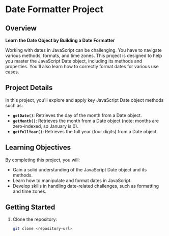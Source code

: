 # Date Formatter Project

## Overview

**Learn the Date Object by Building a Date Formatter**

Working with dates in JavaScript can be challenging. You have to navigate various methods, formats, and time zones. This project is designed to help you master the JavaScript Date object, including its methods and properties. You'll also learn how to correctly format dates for various use cases.

## Project Details

In this project, you'll explore and apply key JavaScript Date object methods such as:

- **`getDate()`**: Retrieves the day of the month from a Date object.
- **`getMonth()`**: Retrieves the month from a Date object (note: months are zero-indexed, so January is 0).
- **`getFullYear()`**: Retrieves the full year (four digits) from a Date object.

## Learning Objectives

By completing this project, you will:

- Gain a solid understanding of the JavaScript Date object and its methods.
- Learn how to manipulate and format dates in JavaScript.
- Develop skills in handling date-related challenges, such as formatting and time zones.

## Getting Started

1. Clone the repository:
   ```bash
   git clone <repository-url>
